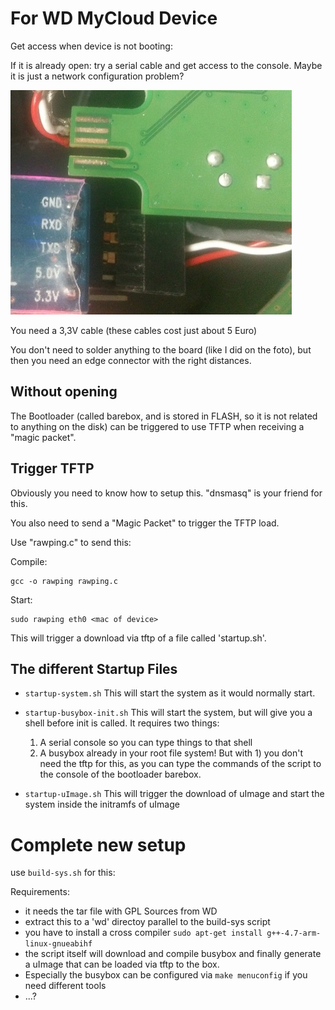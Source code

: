 For WD MyCloud Device
=====================

Get access when device is not booting:

If it is already open: try a serial cable and get access to the console.
Maybe it is just a network configuration problem?

![Image of serial port](serial.jpg)

You need a 3,3V cable (these cables cost just about 5 Euro)

You don't need to solder anything to the board (like I did on the foto), but then you need an edge connector with the right distances.

Without opening
---------------

The Bootloader (called barebox, and is stored in FLASH, so it is not related
to anything on the disk) can be triggered to use TFTP when receiving a "magic packet".

Trigger TFTP
------------

Obviously you need to know how to setup this. "dnsmasq" is your friend for this.

You also need to send a "Magic Packet" to trigger the TFTP load.

Use "rawping.c" to send this:

Compile:

    gcc -o rawping rawping.c

Start:

    sudo rawping eth0 <mac of device>

This will trigger a download via tftp of a file called 'startup.sh'.

The different Startup Files
---------------------------

- `startup-system.sh`
  This will start the system as it would normally start.

- `startup-busybox-init.sh`
  This will start the system, but will give you a shell before init is called.
  It requires two things: 
  1. A serial console so you can type things to that shell
  2. A busybox already in your root file system!
  But with 1) you don't need the tftp for this, as you can type the commands of the script to the console of the bootloader barebox.

- `startup-uImage.sh`
  This will trigger the download of uImage and start the system inside the initramfs of uImage

Complete new setup
==================

use `build-sys.sh` for this:

Requirements:
- it needs the tar file with GPL Sources from WD
- extract this to a 'wd' directoy parallel to the build-sys script
- you have to install a cross compiler `sudo apt-get install g++-4.7-arm-linux-gnueabihf`
- the script itself will download and compile busybox and finally generate a uImage that can be loaded via tftp to the box.
- Especially the busybox can be configured via `make menuconfig` if you need different tools
- ...?
